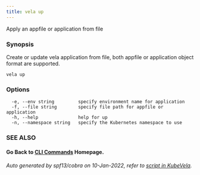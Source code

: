 ```yaml
---
title: vela up
---
```


Apply an appfile or application from file

### Synopsis

Create or update vela application from file, both appfile or application object format are supported.

```
vela up
```

### Options

```
  -e, --env string         specify environment name for application
  -f, --file string        specify file path for appfile or application
  -h, --help               help for up
  -n, --namespace string   specify the Kubernetes namespace to use
```

### SEE ALSO



#### Go Back to [CLI Commands](vela) Homepage.


###### Auto generated by spf13/cobra on 10-Jan-2022, refer to [script in KubeVela](https://github.com/oam-dev/kubevela/tree/master/hack/docgen).
